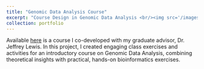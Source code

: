 ```yaml
---
title: "Genomic Data Analysis Course"
excerpt: "Course Design in Genomic Data Analysis <br/><img src='/images/GDA_head_pic.png'>"
collection: portfolio
---
```



Available [here](https://clstacy.github.io/GenomicDataAnalysis) is a course I co-developed with my graduate advisor, Dr. Jeffrey Lewis. In this project, I created engaging class exercises and activities for an introductory course on Genomic Data Analysis, combining theoretical insights with practical, hands-on bioinformatics exercises.

